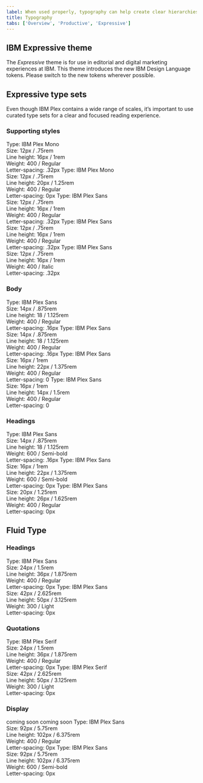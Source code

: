 ```yaml
---
label: When used properly, typography can help create clear hierarchies, organize information, and guide users through the product or experience.
title: Typography
tabs: ['Overview', 'Productive', 'Expressive']
---
```


## IBM Expressive theme

The _Expressive_ theme is for use in editorial and digital marketing experiences at IBM. This theme introduces the new IBM Design Language tokens. Please switch to the new tokens wherever possible.

## Expressive type sets

Even though IBM Plex contains a wide range of scales, it’s important to use curated type sets for a clear and focused reading experience.

### Supporting styles

<type-spec token="code-01" description="This is for inline code snippets and smaller code elements.">
Type: IBM Plex Mono<br />
Size: 12px / .75rem<br />
Line height: 16px / 1rem <br />
Weight: 400 / Regular<br />
Letter-spacing: .32px
</type-spec>
<type-spec token="code-02" description="This is for large code snippets and larger code elements.">
Type: IBM Plex Mono<br />
Size: 12px / .75rem<br />
Line height: 20px / 1.25rem <br />
Weight: 400 / Regular<br />
Letter-spacing: 0px
</type-spec>
<type-spec token="label-01" description="This is for field labels in components and error messages.">
Type: IBM Plex Sans<br />
Size: 12px / .75rem<br />
Line height: 16px / 1rem <br />
Weight: 400 / Regular<br />
Letter-spacing: .32px
</type-spec>
<type-spec token="caption-01" description="This is for captions or legal content in a layout — not for body copy.">
Type: IBM Plex Sans<br />
Size: 12px / .75rem<br />
Line height: 16px / 1rem <br />
Weight: 400 / Regular<br />
Letter-spacing: .32px
</type-spec>
<type-spec token="helper-text-01" description="This is for explanatory helper text that appears below a field title within a component.">
Type: IBM Plex Sans<br />
Size: 12px / .75rem<br />
Line height: 16px / 1rem <br />
Weight: 400 / Italic<br />
Letter-spacing: .32px
</type-spec>

### Body

<type-spec token="body-short-01" description="This is for short paragraphs with no more than four lines and is commonly used in components.">
Type: IBM Plex Sans<br />
Size: 14px / .875rem<br />
Line height: 18 / 1.125rem <br />
Weight: 400 / Regular<br />
Letter-spacing: .16px
</type-spec>
<type-spec token="body-long-01" description="This is commonly used in both the expressive and the productive type theme layouts for long paragraphs with more than four lines. It is a good size for comfortable, long-form reading. Use this for longer body copy in components such as accordion or structured list. Always left-align this type; never center it.">
Type: IBM Plex Sans<br />
Size: 14px / .875rem<br />
Line height: 18 / 1.125rem <br />
Weight: 400 / Regular<br />
Letter-spacing: .16px
</type-spec>
<type-spec token="body-short-02" description="This is for short paragraphs with no more than four lines and is commonly used in the expressive type theme for layouts.">
Type: IBM Plex Sans<br />
Size: 16px / 1rem<br />
Line height: 22px / 1.375rem <br />
Weight: 400 / Regular<br />
Letter-spacing: 0
</type-spec>
<type-spec token="body-long-02" description="This is commonly used in the expressive type theme layouts for long paragraphs with more than four lines. The looser line height and larger size makes for comfortable, long-form reading, in mediums that allow for more space. This size type is rarely used for body copy in components. Always left-align type; never center it.">
Type: IBM Plex Sans<br />
Size: 16px / 1rem<br />
Line height: 14px / 1.5rem <br />
Weight: 400 / Regular<br />
Letter-spacing: 0
</type-spec>

### Headings

<type-spec token="heading-01" description="This is for component and layout headings.">
Type: IBM Plex Sans<br />
Size: 14px / .875rem<br />
Line height: 18 / 1.125rem <br />
Weight: 600 / Semi-bold<br />
Letter-spacing: .16px
</type-spec>
<type-spec token="heading-02" description="This is for component and layout headings.">
Type: IBM Plex Sans<br />
Size: 16px / 1rem<br />
Line height: 22px / 1.375rem <br />
Weight: 600 / Semi-bold<br />
Letter-spacing: 0px
</type-spec>
<type-spec token="heading-03" description="This is for component and layout headings.">
Type: IBM Plex Sans<br />
Size: 20px / 1.25rem<br />
Line height: 26px / 1.625rem <br />
Weight: 400 / Regular<br />
Letter-spacing: 0px
</type-spec>

## Fluid Type

### Headings

<type-spec token="expressive-heading-04" description="This is for layout headings.">
Type: IBM Plex Sans<br />
Size: 24px / 1.5rem<br />
Line height: 36px / 1.875rem <br />
Weight: 400 / Regular<br />
Letter-spacing: 0px
</type-spec>
<type-spec token="expressive-heading-05" description="This is for layout headings.">
Type: IBM Plex Sans<br />
Size: 42px / 2.625rem<br />
Line height: 50px / 3.125rem <br />
Weight: 300 / Light<br />
Letter-spacing: 0px
</type-spec>

### Quotations

<type-spec token="quote-01" description='"This is for a small pull quote."'>
Type: IBM Plex Serif<br />
Size: 24px / 1.5rem<br />
Line height: 36px / 1.875rem <br />
Weight: 400 / Regular<br />
Letter-spacing: 0px
</type-spec>
<type-spec token="quote-02" description='"This is for a large pull quote."'>
Type: IBM Plex Serif<br />
Size: 42px / 2.625rem<br />
Line height: 50px / 3.125rem <br />
Weight: 300 / Light<br />
Letter-spacing: 0px
</type-spec>

### Display

<type-spec token="display-01" description="Small Display">
coming soon
</type-spec>
<type-spec token="display-02" description="Small Display">
coming soon
</type-spec>
<type-spec token="display-03" description="Display">
Type: IBM Plex Sans<br />
Size: 92px / 5.75rem<br />
Line height: 102px / 6.375rem <br />
Weight: 400 / Regular<br />
Letter-spacing: 0px
</type-spec>
<type-spec token="display-04" description="Display">
Type: IBM Plex Sans<br />
Size: 92px / 5.75rem<br />
Line height: 102px / 6.375rem <br />
Weight: 600 / Semi-bold<br />
Letter-spacing: 0px
</type-spec>
